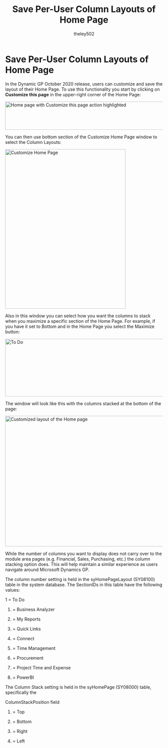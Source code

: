 ﻿---
title: Save Per-User Column Layouts of Home Page 
description: New in October 2020 - Save Per-User Column Layouts of Home Page
ms.date: 10/01/2020
ms.topic: article
ms.prod: dynamics-gp
author: theley502
ms.author: theley
manager: jswymer
---

# Save Per-User Column Layouts of Home Page

In the Dynamic GP October 2020 release, users can customize and save the layout of their Home Page. To use this functionality you start by clicking on **Customize this page** in the upper-right corner of the Home Page:

<img src="media/image74.png" alt="Home page with Customize this page action highlighted" width="715" height="90" />

You can then use bottom section of the Customize Home Page window to select the Column Layouts:

<img src="media/image75.png" alt="Customize Home Page" width="385" height="509" />

Also in this window you can select how you want the columns to stack when you maximize a specific section of the Home Page. For example, if you have it set to Bottom and in the Home Page you select the Maximize button:

<img src="media/image77.png" alt="To Do" width="702" height="184" />

The window will look like this with the columns stacked at the bottom of the page:

<img src="media/image79.png" alt="Customized layout of the Home page" width="639" height="417" />

While the number of columns you want to display does not carry over to the module area pages (e.g. Financial, Sales, Purchasing, etc.) the column stacking option does. This will help maintain a similar experience as users navigate around Microsoft Dynamics GP.

The column number setting is held in the syHomePageLayout (SY08100) table in the system database. The SectionIDs in this table have the following values:

1 = To Do

1.  = Business Analyzer

2.  = My Reports

3.  = Quick Links

4.  = Connect

5.  = Time Management

6.  = Procurement

7.  = Project Time and Expense

8.  = PowerBI

The Column Stack setting is held in the syHomePage (SY08000) table, specifically the

ColumnStackPosition field

1.  = Top

2.  = Bottom

3.  = Right

4.  = Left


